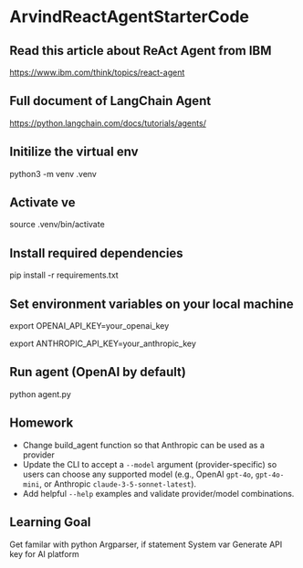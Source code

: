 # ArvindReactAgentStarterCode
## Read this article about ReAct Agent from IBM
https://www.ibm.com/think/topics/react-agent
## Full document of LangChain Agent
https://python.langchain.com/docs/tutorials/agents/

## Initilize the virtual env

python3 -m venv .venv

## Activate ve
source .venv/bin/activate

## Install required dependencies
pip install -r requirements.txt

## Set environment variables on your local machine

export OPENAI_API_KEY=your_openai_key

export ANTHROPIC_API_KEY=your_anthropic_key

## Run agent (OpenAI by default)
python agent.py

## Homework

- Change build_agent function so that Anthropic can be used as a provider
- Update the CLI to accept a `--model` argument (provider-specific) so users can choose any supported model (e.g., OpenAI `gpt-4o`, `gpt-4o-mini`, or Anthropic `claude-3-5-sonnet-latest`).
- Add helpful `--help` examples and validate provider/model combinations.

## Learning Goal
Get familar with python Argparser, if statement
System var
Generate API key for AI platform

